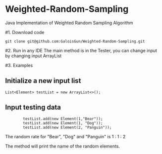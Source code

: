 # Weighted-Random-Sampling
Java Implementation of Weighted Random Sampling Algorithm

#1. Download code
````
git clone git@github.com:GaloisGun/Weighted-Random-Sampling.git
````

#2. Run in any IDE
The main method is in the Tester, you can change input by changing input ArrayList

#3. Examples
## Initialize a new input list
````
List<Element> testList = new ArrayList<>();
````

## Input testing data
````
        testList.add(new Element(1,"Bear"));
        testList.add(new Element(1, "Dog"));
        testList.add(new Element(2, "Panguin"));
````
The random rate for "Bear", "Dog" and "Panguin" is 1 : 1 : 2

The method will print the name of the random elements.